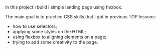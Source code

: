 In this project i build i simple landing page using flexbox.

The main goal is to practice CSS skills that i got in previous TOP lessons:
- how to use selectors;
- applying some styles on the HTML;
- using flexbox to aligning elements on a page;
- trying to add some creativity to the page.